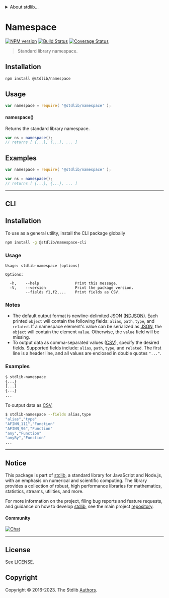 <!--

@license Apache-2.0

Copyright (c) 2018 The Stdlib Authors.

Licensed under the Apache License, Version 2.0 (the "License");
you may not use this file except in compliance with the License.
You may obtain a copy of the License at

   http://www.apache.org/licenses/LICENSE-2.0

Unless required by applicable law or agreed to in writing, software
distributed under the License is distributed on an "AS IS" BASIS,
WITHOUT WARRANTIES OR CONDITIONS OF ANY KIND, either express or implied.
See the License for the specific language governing permissions and
limitations under the License.

-->


<details>
  <summary>
    About stdlib...
  </summary>
  <p>We believe in a future in which the web is a preferred environment for numerical computation. To help realize this future, we've built stdlib. stdlib is a standard library, with an emphasis on numerical and scientific computation, written in JavaScript (and C) for execution in browsers and in Node.js.</p>
  <p>The library is fully decomposable, being architected in such a way that you can swap out and mix and match APIs and functionality to cater to your exact preferences and use cases.</p>
  <p>When you use stdlib, you can be absolutely certain that you are using the most thorough, rigorous, well-written, studied, documented, tested, measured, and high-quality code out there.</p>
  <p>To join us in bringing numerical computing to the web, get started by checking us out on <a href="https://github.com/stdlib-js/stdlib">GitHub</a>, and please consider <a href="https://opencollective.com/stdlib">financially supporting stdlib</a>. We greatly appreciate your continued support!</p>
</details>

# Namespace

[![NPM version][npm-image]][npm-url] [![Build Status][test-image]][test-url] [![Coverage Status][coverage-image]][coverage-url] <!-- [![dependencies][dependencies-image]][dependencies-url] -->

> Standard library namespace.

<section class="installation">

## Installation

```bash
npm install @stdlib/namespace
```

</section>

<section class="usage">

## Usage

```javascript
var namespace = require( '@stdlib/namespace' );
```

#### namespace()

Returns the standard library namespace.

```javascript
var ns = namespace();
// returns [ {...}, {...}, ... ]
```

</section>

<!-- /.usage -->

<section class="examples">

## Examples

<!-- TODO: better example. Possibly adding to global namespace as was done in previous example. Can see REPL context generation for inspiration. -->

<!-- eslint no-undef: "error" -->

```javascript
var namespace = require( '@stdlib/namespace' );

var ns = namespace();
// returns [ {...}, {...}, ... ]
```

</section>

<!-- /.examples -->

<!-- Section for describing a command-line interface. -->

* * *

<section class="cli">

## CLI

<section class="installation">

## Installation

To use as a general utility, install the CLI package globally

```bash
npm install -g @stdlib/namespace-cli
```

</section>
<!-- CLI usage documentation. -->


<section class="usage">

### Usage

```text
Usage: stdlib-namespace [options]

Options:

  -h,    --help                Print this message.
  -V,    --version             Print the package version.
         --fields f1,f2,...    Print fields as CSV.
```

</section>

<!-- /.usage -->

<!-- CLI usage notes. Make sure to keep an empty line after the `section` element and another before the `/section` close. -->

<section class="notes">

### Notes

-   The default output format is newline-delimited JSON ([NDJSON][ndjson]). Each printed `object` will contain the following fields: `alias`, `path`, `type`, and `related`. If a namespace element's value can be serialized as [JSON][json], the `object` will contain the element `value`. Otherwise, the `value` field will be missing.
-   To output data as comma-separated values ([CSV][csv]), specify the desired fields. Supported fields include: `alias`, `path`, `type`, and `related`. The first line is a header line, and all values are enclosed in double quotes `"..."`.

</section>

<!-- /.notes -->

<!-- CLI usage examples. -->

<section class="examples">

### Examples

```bash
$ stdlib-namespace
{...}
{...}
{...}
...
```

To output data as [CSV][csv],

```bash
$ stdlib-namespace --fields alias,type
"alias","type"
"AFINN_111","Function"
"AFINN_96","Function"
"any","Function"
"anyBy","Function"
...
```

</section>

<!-- /.examples -->

</section>

<!-- /.cli -->

<!-- Section for related `stdlib` packages. Do not manually edit this section, as it is automatically populated. -->

<section class="related">

</section>

<!-- /.related -->

<!-- Section for all links. Make sure to keep an empty line after the `section` element and another before the `/section` close. -->


<section class="main-repo" >

* * *

## Notice

This package is part of [stdlib][stdlib], a standard library for JavaScript and Node.js, with an emphasis on numerical and scientific computing. The library provides a collection of robust, high performance libraries for mathematics, statistics, streams, utilities, and more.

For more information on the project, filing bug reports and feature requests, and guidance on how to develop [stdlib][stdlib], see the main project [repository][stdlib].

#### Community

[![Chat][chat-image]][chat-url]

---

## License

See [LICENSE][stdlib-license].


## Copyright

Copyright &copy; 2016-2023. The Stdlib [Authors][stdlib-authors].

</section>

<!-- /.stdlib -->

<!-- Section for all links. Make sure to keep an empty line after the `section` element and another before the `/section` close. -->

<section class="links">

[npm-image]: http://img.shields.io/npm/v/@stdlib/namespace.svg
[npm-url]: https://npmjs.org/package/@stdlib/namespace

[test-image]: https://github.com/stdlib-js/namespace/actions/workflows/test.yml/badge.svg?branch=v0.1.1
[test-url]: https://github.com/stdlib-js/namespace/actions/workflows/test.yml?query=branch:v0.1.1

[coverage-image]: https://img.shields.io/codecov/c/github/stdlib-js/namespace/main.svg
[coverage-url]: https://codecov.io/github/stdlib-js/namespace?branch=main

<!--

[dependencies-image]: https://img.shields.io/david/stdlib-js/namespace.svg
[dependencies-url]: https://david-dm.org/stdlib-js/namespace/main

-->

[chat-image]: https://img.shields.io/gitter/room/stdlib-js/stdlib.svg
[chat-url]: https://app.gitter.im/#/room/#stdlib-js_stdlib:gitter.im

[stdlib]: https://github.com/stdlib-js/stdlib

[stdlib-authors]: https://github.com/stdlib-js/stdlib/graphs/contributors

[cli-section]: https://github.com/stdlib-js/namespace#cli
[cli-url]: https://github.com/stdlib-js/namespace/tree/cli
[@stdlib/namespace]: https://github.com/stdlib-js/namespace/tree/main

[stdlib-license]: https://raw.githubusercontent.com/stdlib-js/namespace/main/LICENSE

[csv]: https://tools.ietf.org/html/rfc4180

[json]: http://www.json.org/

[ndjson]: http://specs.frictionlessdata.io/ndjson/

</section>

<!-- /.links -->
